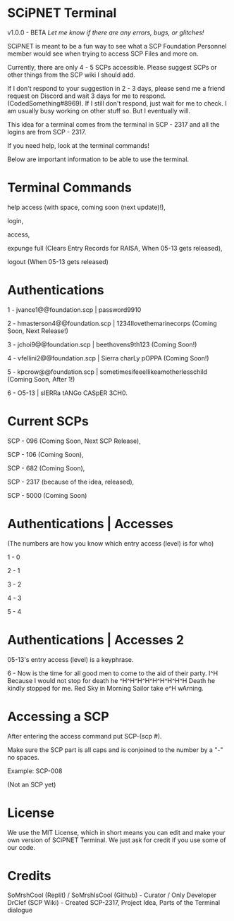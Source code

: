 # SCiPNET Terminal
v1.0.0 - BETA
*Let me know if there are any errors, bugs, or glitches!*

SCiPNET is meant to be a fun way to see what a SCP Foundation Personnel member would see when trying to access SCP Files and more on.

Currently, there are only 4 - 5 SCPs accessible. Please suggest SCPs or other things from the SCP wiki I should add.

If I don't respond to your suggestion in 2  - 3 days, please send me a friend request on Discord and wait 3 days for me to respond. (CodedSomething#8969). If I still don't respond, just wait for me to check. I am usually busy working on other stuff so. But I eventually will.

This idea for a terminal comes from the terminal in SCP - 2317 and all the logins are from SCP - 2317.

If you need help, look at the terminal commands!

Below are important information to be able to use the terminal.

# Terminal Commands
help access (with space, coming soon (next update)!),

login,

access,

expunge full (Clears Entry Records for RAISA, When 05-13 gets released),

logout (When 05-13 gets released)

# Authentications
1 - jvance1@@foundation.scp | password9910

2 - hmasterson4@@foundation.scp | 1234Ilovethemarinecorps (Coming Soon, Next Release!)

3 - jchoi9@@foundation.scp | beethovens9th123 (Coming Soon!)

4 - vfellini2@@foundation.scp | Sierra charLy pOPPA (Coming Soon!)

5 - kpcrow@@foundation.scp | sometimesifeeellikeamotherlesschild (Coming Soon, After 1!)

6 - O5-13 | sIERRa tANGo CASpER 3CH0.

# Current SCPs

SCP - 096 (Coming Soon, Next SCP Release),

SCP - 106 (Coming Soon),

SCP - 682 (Coming Soon),

SCP - 2317 (because of the idea, released),

SCP - 5000 (Coming Soon)

# Authentications | Accesses
(The numbers are how you know which entry access (level) is for who)

1 - 0

2 - 1

3 - 2

4 - 3

5 - 4

# Authentications | Accesses 2
05-13's entry access (level) is a keyphrase.

6 - Now is the time for all good men to come to the aid of their party. I^H Because I would not stop for death he ^H^H^H^H^H^H^H^H^H Death he kindly stopped for me. Red Sky in Morning Sailor take e^H wArning.

# Accessing a SCP
After entering the access command put SCP-(scp #).

Make sure the SCP part is all caps and is conjoined to the number by a "-" no spaces.

Example: SCP-008 

(Not an SCP yet)

# License
We use the MIT License, which in short means you can edit and make your own version of SCiPNET Terminal. We just ask for credit if you use some of our code.

# Credits
SoMrshCool (Replit) / SoMrshIsCool (Github) - Curator / Only Developer
DrClef (SCP Wiki) - Created SCP-2317, Project Idea, Parts of the Terminal dialogue
